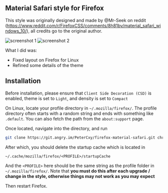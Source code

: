 Material Safari style for Firefox
---

This style was originally designed and made by @Mr-Seek on reddit (<https://www.reddit.com/r/FirefoxCSS/comments/8h81bv/material_safari_windows_10/>), all credits go to the original author.

![screenshot 1](https://git.angry.im/PeterCxy/firefox-material-safari/raw/branch/master/screenshots/1.jpg)
![screenshot 2](https://git.angry.im/PeterCxy/firefox-material-safari/raw/branch/master/screenshots/2.jpg)

What I did was:

- Fixed layout on Firefox for Linux
- Refined some details of the theme

Installation
---

Before installation, please ensure that `Client Side Decoration (CSD)` is enabled, theme is set to `Light`, and density is set to `Compact`

On Linux, locate your profile directory in `~/.mozilla/firefox/`. The profile directory often starts with a random string and ends with something like `.default`. You can also fetch the path from the `about:support` page.

Once located, navigate into the directory, and run

```bash
git clone https://git.angry.im/PeterCxy/firefox-material-safari.git chrome
```

After which, you should delete the startup cache which is located in

`~/.cache/mozilla/firefox/<PROFILE>/startupCache`

And the `<PROFILE>` here should be the same string as the profile folder in `~/.mozilla/firefox/`. Note that __you must do this after each upgrade / change in the style, otherwise things may not work as you may expect__

Then restart Firefox.

